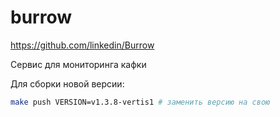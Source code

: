 # burrow

https://github.com/linkedin/Burrow

Сервис для мониторинга кафки

Для сборки новой версии:
```bash
make push VERSION=v1.3.8-vertis1 # заменить версию на свою
```
